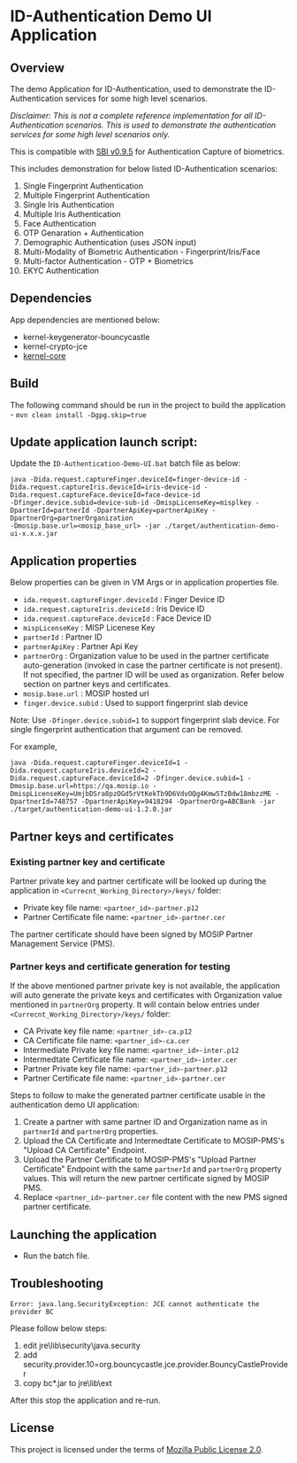 # ID-Authentication Demo UI Application

## Overview
The demo Application for ID-Authentication, used to demonstrate the ID-Authentication services for some high level scenarios.

*Disclaimer: This is not a complete reference implementation for all ID-Authentication scenarios. This is used to demonstrate the authentication services for some high level scenarios only.*

This is compatible with [SBI  v0.9.5](https://docs.mosip.io/1.2.0/biometrics/secure-biometric-interface) for Authentication Capture of biometrics.

This includes demonstration for below listed ID-Authentication scenarios:
1. Single Fingerprint Authentication
2. Multiple Fingerprint Authentication
3. Single Iris Authentication
4. Multiple Iris Authentication
5. Face Authentication
6. OTP Genaration + Authentication
7. Demographic Authentication (uses JSON input)
8. Multi-Modality of Biometric Authentication - Fingerprint/Iris/Face
9. Multi-factor Authentication - OTP + Biometrics
10. EKYC Authentication

## Dependencies
App dependencies are mentioned below:
* kernel-keygenerator-bouncycastle
* kernel-crypto-jce
* [kernel-core](https://github.com/mosip/commons/tree/master/kernel/kernel-core)

## Build
The following command should be run in the project to build the application - 
`mvn clean install -Dgpg.skip=true`


## Update application launch script:
Update the `ID-Authentication-Demo-UI.bat` batch file as below:
```
java -Dida.request.captureFinger.deviceId=finger-device-id -Dida.request.captureIris.deviceId=iris-device-id -Dida.request.captureFace.deviceId=face-device-id 
-Dfinger.device.subid=device-sub-id -DmispLicenseKey=misplkey -DpartnerId=partnerId -DpartnerApiKey=partnerApiKey -DpartnerOrg=partnerOrganization
-Dmosip.base.url=<mosip_base_url> -jar ./target/authentication-demo-ui-x.x.x.jar
```

## Application properties
Below properties can be given in VM Args or in application properties file.

* `ida.request.captureFinger.deviceId` : Finger Device ID
* `ida.request.captureIris.deviceId` : Iris Device ID
* `ida.request.captureFace.deviceId` : Face Device ID
* `mispLicenseKey` : MISP Licenese Key
* `partnerId` : Partner ID
* `partnerApiKey` : Partner Api Key
* `partnerOrg` : Organization value to be used in the partner certificate auto-generation (invoked in case the partner certificate is not present). If not specified, the partner ID will be used as organization. Refer below section on partner keys and certificates.
* `mosip.base.url` : MOSIP hosted url
* `finger.device.subid` : Used to support fingerprint slab device

Note: Use `-Dfinger.device.subid=1` to support fingerprint slab device. For single fingerprint authentication that argument can be removed.

For example,
```
java -Dida.request.captureFinger.deviceId=1 -Dida.request.captureIris.deviceId=2 -Dida.request.captureFace.deviceId=2 -Dfinger.device.subid=1 -Dmosip.base.url=https://qa.mosip.io -DmispLicenseKey=UmjbDSra8pzOGd5rVtKekTb9D6VdvOQg4Kmw5TzBdw18mbzzME -DpartnerId=748757 -DpartnerApiKey=9418294 -DpartnerOrg=ABCBank -jar ./target/authentication-demo-ui-1.2.0.jar
```

## Partner keys and certificates
### Existing partner key and certificate
Partner private key and partner certificate will be looked up during the application in `<Currecnt_Working_Directory>/keys/` folder:
* Private key file name: `<partner_id>-partner.p12`
* Partner Certificate file name: `<partner_id>-partner.cer`

The partner certificate should have been signed by MOSIP Partner Management Service (PMS).

### Partner keys and certificate generation for testing
If the above mentioned partner private key is not available, the application will auto generate the private keys and certificates with Organization value mentioned in `partnerOrg` property. It will contain below entries under `<Currecnt_Working_Directory>/keys/` folder:

* CA Private key file name: `<partner_id>-ca.p12`
* CA Certificate file name: `<partner_id>-ca.cer`
* Intermediate Private key file name: `<partner_id>-inter.p12`
* Intermedtate Certificate file name: `<partner_id>-inter.cer`
* Partner Private key file name: `<partner_id>-partner.p12`
* Partner Certificate file name: `<partner_id>-partner.cer`

Steps to follow to make the generated partner certificate usable in the authentication demo UI application:

1. Create a partner with same partner ID and Organization name as in `partnerId` and `partnerOrg` properties.
2. Upload the CA Certificate and Intermedtate Certificate to MOSIP-PMS's "Upload CA Certificate" Endpoint.
3. Upload the Partner Certificate to MOSIP-PMS's "Upload Partner Certificate" Endpoint with the same `partnerId` and `partnerOrg` property values. This will return the new partner certificate signed by MOSIP PMS.
4. Replace `<partner_id>-partner.cer` file content with the new PMS signed partner certificate.


## Launching the application
* Run the batch file.


## Troubleshooting
```
Error: java.lang.SecurityException: JCE cannot authenticate the provider BC
```
Please follow below steps:
1.  edit jre\lib\security\java.security
2.  add security.provider.10=org.bouncycastle.jce.provider.BouncyCastleProvider
3.  copy bc*.jar to jre\lib\ext

After this stop the application and re-run.

## License
This project is licensed under the terms of [Mozilla Public License 2.0](LICENSE).
